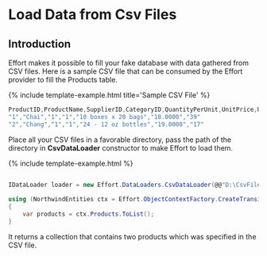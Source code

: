 # Load Data from Csv Files

## Introduction

Effort makes it possible to fill your fake database with data gathered from CSV files. Here is a sample CSV file that can be consumed by the Effort provider to fill the Products table.

{% include template-example.html title='Sample CSV File' %} 
```csharp
ProductID,ProductName,SupplierID,CategoryID,QuantityPerUnit,UnitPrice,UnitsInStock
"1","Chai","1","1","10 boxes x 20 bags","18.0000","39"
"2","Chang","1","1","24 - 12 oz bottles","19.0000","17"
```

Place all your CSV files in a favorable directory, pass the path of the directory in **CsvDataLoader** constructor to make Effort to load them.

{% include template-example.html %} 
```csharp

IDataLoader loader = new Effort.DataLoaders.CsvDataLoader(@@"D:\CsvFiles")
    
using (NorthwindEntities ctx = Effort.ObjectContextFactory.CreateTransient(loader))
{
    var products = ctx.Products.ToList();
}

```

It returns a collection that contains two products which was specified in the CSV file. 


